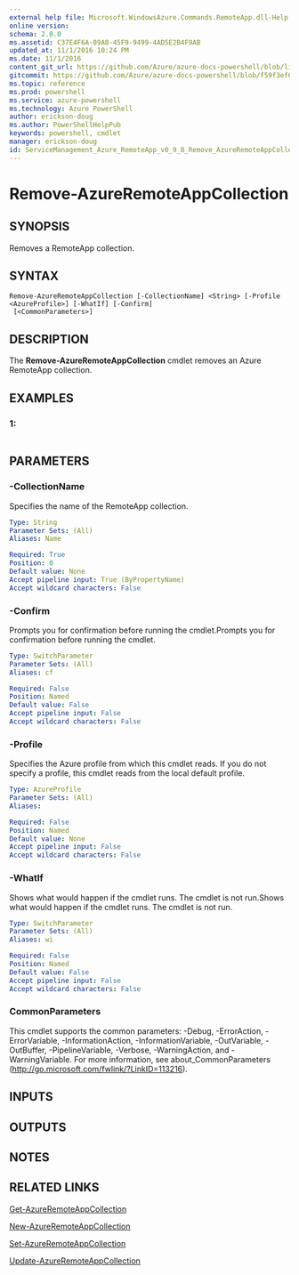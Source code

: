 ```yaml
---
external help file: Microsoft.WindowsAzure.Commands.RemoteApp.dll-Help.xml
online version: 
schema: 2.0.0
ms.assetid: C37E4F6A-09A8-45F9-9499-4AD5E2B4F9AB
updated_at: 11/1/2016 10:24 PM
ms.date: 11/1/2016
content_git_url: https://github.com/Azure/azure-docs-powershell/blob/live/azureps-cmdlets-docs/ServiceManagement/Azure.RemoteApp/v0.9.8/Remove-AzureRemoteAppCollection.md
gitcommit: https://github.com/Azure/azure-docs-powershell/blob/f59f3ef60bc592383812213e69fd77ba950759ed/azureps-cmdlets-docs/ServiceManagement/Azure.RemoteApp/v0.9.8/Remove-AzureRemoteAppCollection.md
ms.topic: reference
ms.prod: powershell
ms.service: azure-powershell
ms.technology: Azure PowerShell
author: erickson-doug
ms.author: PowerShellHelpPub
keywords: powershell, cmdlet
manager: erickson-doug
id: ServiceManagement_Azure_RemoteApp_v0_9_8_Remove_AzureRemoteAppCollection_md
---
```


# Remove-AzureRemoteAppCollection

## SYNOPSIS
Removes a RemoteApp collection.

## SYNTAX

```
Remove-AzureRemoteAppCollection [-CollectionName] <String> [-Profile <AzureProfile>] [-WhatIf] [-Confirm]
 [<CommonParameters>]
```

## DESCRIPTION
The **Remove-AzureRemoteAppCollection** cmdlet removes an Azure RemoteApp collection.

## EXAMPLES

### 1:
```

```

## PARAMETERS

### -CollectionName
Specifies the name of the RemoteApp collection.

```yaml
Type: String
Parameter Sets: (All)
Aliases: Name

Required: True
Position: 0
Default value: None
Accept pipeline input: True (ByPropertyName)
Accept wildcard characters: False
```

### -Confirm
Prompts you for confirmation before running the cmdlet.Prompts you for confirmation before running the cmdlet.

```yaml
Type: SwitchParameter
Parameter Sets: (All)
Aliases: cf

Required: False
Position: Named
Default value: False
Accept pipeline input: False
Accept wildcard characters: False
```

### -Profile
Specifies the Azure profile from which this cmdlet reads.
If you do not specify a profile, this cmdlet reads from the local default profile.

```yaml
Type: AzureProfile
Parameter Sets: (All)
Aliases: 

Required: False
Position: Named
Default value: None
Accept pipeline input: False
Accept wildcard characters: False
```

### -WhatIf
Shows what would happen if the cmdlet runs.
The cmdlet is not run.Shows what would happen if the cmdlet runs.
The cmdlet is not run.

```yaml
Type: SwitchParameter
Parameter Sets: (All)
Aliases: wi

Required: False
Position: Named
Default value: False
Accept pipeline input: False
Accept wildcard characters: False
```

### CommonParameters
This cmdlet supports the common parameters: -Debug, -ErrorAction, -ErrorVariable, -InformationAction, -InformationVariable, -OutVariable, -OutBuffer, -PipelineVariable, -Verbose, -WarningAction, and -WarningVariable. For more information, see about_CommonParameters (http://go.microsoft.com/fwlink/?LinkID=113216).

## INPUTS

## OUTPUTS

## NOTES

## RELATED LINKS

[Get-AzureRemoteAppCollection](xref:ServiceManagement/Azure.RemoteApp/v0.9.8/Get-AzureRemoteAppCollection.md)

[New-AzureRemoteAppCollection](xref:ServiceManagement/Azure.RemoteApp/v0.9.8/New-AzureRemoteAppCollection.md)

[Set-AzureRemoteAppCollection](xref:ServiceManagement/Azure.RemoteApp/v0.9.8/Set-AzureRemoteAppCollection.md)

[Update-AzureRemoteAppCollection](xref:ServiceManagement/Azure.RemoteApp/v0.9.8/Update-AzureRemoteAppCollection.md)


